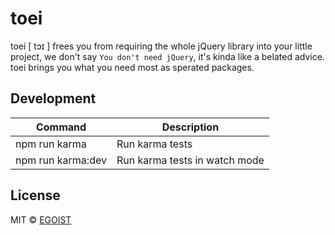 # toei

toei [ tɔɪ ] frees you from requiring the whole jQuery library into your little project, we don't say `You don't need jQuery`, it's kinda like a belated advice. toei brings you what you need most as sperated packages.

## Development

|Command|Description|
|---|---|
|npm run karma|Run karma tests|
|npm run karma:dev|Run karma tests in watch mode|

## License

MIT &copy; [EGOIST](https://github.com/egoist)
